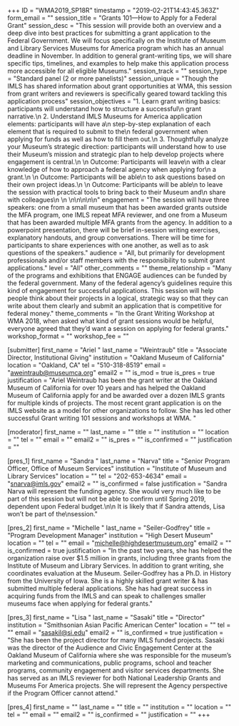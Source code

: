 +++
ID = "WMA2019_SP18R"
timestamp = "2019-02-21T14:43:45.363Z"
form_email = ""
session_title = "Grants 101—How to Apply for a Federal Grant"
session_desc = "This session will provide both an overview and a deep dive into best practices for submitting a grant application to the Federal Government. We will focus specifically on the Institute of Museum and Library Services Museums for America program which has an annual deadline in November. In addition to general grant-writing tips, we will share specific tips, timelines, and examples to help make this application process more accessible for all eligible Museums."
session_track = ""
session_type = "Standard panel (2 or more panelists)"
session_unique = "Though the IMLS has shared information about grant opportunities at WMA, this session from grant writers and reviewers is specifically geared toward tackling this application process"
session_objectives = "1.      Learn grant writing basics: participants will understand how to structure a successful\n  grant narrative.\n  2.      Understand IMLS Museums for America application elements: participants will have a\n  step-by-step explanation of each element that is required to submit to the\n  federal government when applying for funds as well as how to fill them out.\n  3.      Thoughtfully analyze your Museum’s strategic direction: participants will understand how to use their Museum’s mission and strategic plan to help develop projects where engagement is central.\n   \n  Outcome: Participants will leave\n  with a clear knowledge of how to approach a federal agency when applying for\n  a grant.\n   \n  Outcome: Participants will be able\n  to ask questions based on their own project ideas.\n   \n  Outcome: Participants will be able\n  to leave the session with practical tools to bring back to their Museum and\n  share with colleagues\n  \n \n\n\n\n\n"
engagement = "The session will have three speakers: one from a small museum that has been awarded grants outside the MFA program, one IMLS repeat MFA reviewer, and one from a Museum that has been awarded multiple MFA grants from the agency. In addition to a powerpoint presentation, there will be brief in-session writing exercises, explanatory handouts, and group conversations. There will be time for participants to share experiences with one another, as well as to ask questions of the speakers."
audience = "All, but primarily for development professionals and/or staff members with the responsibility to submit grant applications."
level = "All"
other_comments = ""
theme_relationship = "Many of the programs and exhibitions that ENGAGE audiences can be funded by the federal government. Many of the federal agency’s guidelines require this kind of engagement for successful applications. This session will help people think about their projects in a logical, strategic way so that they can write about them clearly and submit an application that is competitive for federal money."
theme_comments = "In the Grant Writing Workshop at WMA 2018, when asked what kind of grant sessions would be helpful, everyone agreed that they’d want a session on applying for federal grants."
workshop_format = ""
workshop_fee = ""

[submitter]
first_name = "Ariel "
last_name = "Weintraub"
title = "Associate Director, Institutional Giving"
institution = "Oakland Museum of California"
location = "Oakland, CA"
tel = "510-318-8519"
email = "aweintraub@museumca.org"
email2 = ""
is_mod = true
is_pres = true
justification = "Ariel Weintraub has been the grant writer at the Oakland Museum of California for over 10 years and has helped the Oakland Museum of California apply for and be awarded over a dozen IMLS grants for multiple kinds of projects. The most recent grant application is on the IMLS website as a model for other organizations to follow. She has led other successful Grant writing 101 sessions and workshops at WMA. "

[moderator]
first_name = ""
last_name = ""
title = ""
institution = ""
location = ""
tel = ""
email = ""
email2 = ""
is_pres = ""
is_confirmed = ""
justification = ""

[pres_1]
first_name = "Sandra "
last_name = "Narva"
title = "Senior Program Officer, Office of Museum Services"
institution = "Institute of Museum and Library Services"
location = ""
tel = "202-653-4634"
email = "snarva@imls.gov"
email2 = ""
is_confirmed = false
justification = "Sandra Narva will represent the funding agency. She would very much like to be part of this session but will not be able to confirm until Spring 2019, dependent upon Federal budget.\n\n It is likely that if  Sandra attends, Lisa won’t be part of the\nsession."

[pres_2]
first_name = "Michelle "
last_name = "Seiler-Godfrey"
title = "Program Development Manager"
institution = "High Desert Museum"
location = ""
tel = ""
email = "michelle@highdesertmuseum.org"
email2 = ""
is_confirmed = true
justification = "In the past two years, she has helped the organization raise over $1.5 million in grants, including three grants from the Institute of Museum and Library Services. In addition to grant writing, she coordinates evaluation at the Museum. Seiler-Godfrey has a Ph.D. in History from the University of Iowa.   She is a highly skilled grant writer & has submitted multiple federal applications. She has had great success in acquiring funds from the IMLS and can speak to challenges smaller museums face when applying for federal grants."

[pres_3]
first_name = "Lisa "
last_name = "Sasaki"
title = "Director"
institution = "Smithsonian Asian Pacific American Center"
location = ""
tel = ""
email = "sasakil@si.edu"
email2 = ""
is_confirmed = true
justification = "She has been the project director for many IMLS funded projects. Sasaki was the director of the Audience and Civic Engagement Center at the Oakland Museum of California where she was responsible for the museum’s marketing and communications, public programs, school and teacher programs, community engagement and visitor services departments. She has served as an IMLS reviewer for both National Leadership Grants and Museums For America projects. She will represent the Agency perspective if the Program Officer cannot attend."

[pres_4]
first_name = ""
last_name = ""
title = ""
institution = ""
location = ""
tel = ""
email = ""
email2 = ""
is_confirmed = ""
justification = ""
+++
